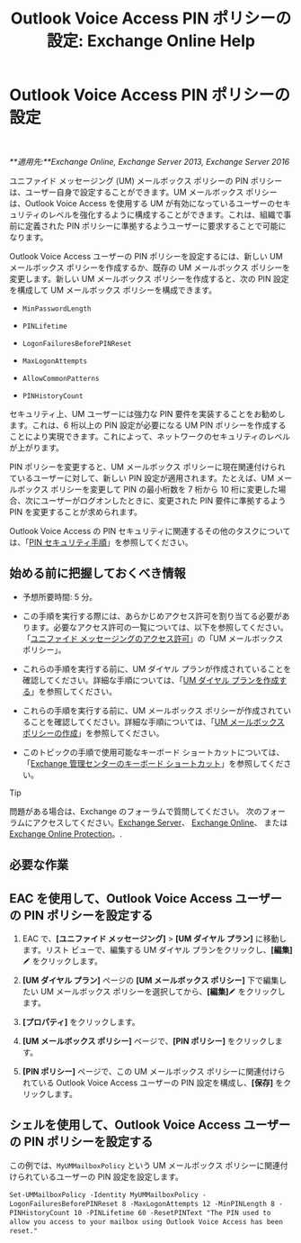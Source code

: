 ﻿---
title: 'Outlook Voice Access PIN ポリシーの設定: Exchange Online Help'
TOCTitle: Outlook Voice Access PIN ポリシーの設定
ms:assetid: 5b2800b7-bfa6-4282-975c-0706ae25ad64
ms:mtpsurl: https://technet.microsoft.com/ja-jp/library/Aa998285(v=EXCHG.150)
ms:contentKeyID: 50555787
ms.date: 05/22/2018
mtps_version: v=EXCHG.150
ms.translationtype: HT
---

# Outlook Voice Access PIN ポリシーの設定

 

_**適用先:**Exchange Online, Exchange Server 2013, Exchange Server 2016_

ユニファイド メッセージング (UM) メールボックス ポリシーの PIN ポリシーは、ユーザー自身で設定することができます。UM メールボックス ポリシーは、Outlook Voice Access を使用する UM が有効になっているユーザーのセキュリティのレベルを強化するように構成することができます。これは、組織で事前に定義された PIN ポリシーに準拠するようユーザーに要求することで可能になります。

Outlook Voice Access ユーザーの PIN ポリシーを設定するには、新しい UM メールボックス ポリシーを作成するか、既存の UM メールボックス ポリシーを変更します。新しい UM メールボックス ポリシーを作成すると、次の PIN 設定を構成して UM メールボックス ポリシーを構成できます。

  - `MinPasswordLength`

  - `PINLifetime`

  - `LogonFailuresBeforePINReset`

  - `MaxLogonAttempts`

  - `AllowCommonPatterns`

  - `PINHistoryCount`

セキュリティ上、UM ユーザーには強力な PIN 要件を実装することをお勧めします。これは、6 桁以上の PIN 設定が必要になる UM PIN ポリシーを作成することにより実現できます。これによって、ネットワークのセキュリティのレベルが上がります。

PIN ポリシーを変更すると、UM メールボックス ポリシーに現在関連付けられているユーザーに対して、新しい PIN 設定が適用されます。たとえば、UM メールボックス ポリシーを変更して PIN の最小桁数を 7 桁から 10 桁に変更した場合、次にユーザーがログオンしたときに、変更された PIN 要件に準拠するよう PIN を変更することが求められます。

Outlook Voice Access の PIN セキュリティに関連するその他のタスクについては、「[PIN セキュリティ手順](pin-security-procedures-exchange-2013-help.md)」を参照してください。

## 始める前に把握しておくべき情報

  - 予想所要時間: 5 分。

  - この手順を実行する際には、あらかじめアクセス許可を割り当てる必要があります。必要なアクセス許可の一覧については、以下を参照してください。「[ユニファイド メッセージングのアクセス許可](unified-messaging-permissions-exchange-2013-help.md)」の「UM メールボックス ポリシー」。

  - これらの手順を実行する前に、UM ダイヤル プランが作成されていることを確認してください。詳細な手順については、「[UM ダイヤル プランを作成する](create-a-um-dial-plan-exchange-2013-help.md)」を参照してください。

  - これらの手順を実行する前に、UM メールボックス ポリシーが作成されていることを確認してください。詳細な手順については、「[UM メールボックス ポリシーの作成](create-a-um-mailbox-policy-exchange-2013-help.md)」を参照してください。

  - このトピックの手順で使用可能なキーボード ショートカットについては、「[Exchange 管理センターのキーボード ショートカット](keyboard-shortcuts-in-the-exchange-admin-center-exchange-online-protection-help.md)」を参照してください。


> [!TIP]
> 問題がある場合は、Exchange のフォーラムで質問してください。 次のフォーラムにアクセスしてください。<A href="https://go.microsoft.com/fwlink/p/?linkid=60612">Exchange Server</A>、 <A href="https://go.microsoft.com/fwlink/p/?linkid=267542">Exchange Online</A>、 または <A href="https://go.microsoft.com/fwlink/p/?linkid=285351">Exchange Online Protection</A>。.



## 必要な作業

## EAC を使用して、Outlook Voice Access ユーザーの PIN ポリシーを設定する

1.  EAC で、**\[ユニファイド メッセージング\]** \> **\[UM ダイヤル プラン\]** に移動します。リスト ビューで、編集する UM ダイヤル プランをクリックし、**\[編集\]**![編集アイコン](images/Bb124582.6f53ccb2-1f13-4c02-bea0-30690e6ea71d(EXCHG.150).gif "編集アイコン") をクリックします。

2.  **\[UM ダイヤル プラン\]** ページの **\[UM メールボックス ポリシー\]** 下で編集したい UM メールボックス ポリシーを選択してから、**\[編集\]**![編集アイコン](images/Bb124582.6f53ccb2-1f13-4c02-bea0-30690e6ea71d(EXCHG.150).gif "編集アイコン") をクリックします。

3.  **\[プロパティ\]** をクリックします。

4.  **\[UM メールボックス ポリシー\]** ページで、**\[PIN ポリシー\]** をクリックします。

5.  **\[PIN ポリシー\]** ページで、この UM メールボックス ポリシーに関連付けられている Outlook Voice Access ユーザーの PIN 設定を構成し、**\[保存\]** をクリックします。

## シェルを使用して、Outlook Voice Access ユーザーの PIN ポリシーを設定する

この例では、`MyUMMailboxPolicy` という UM メールボックス ポリシーに関連付けられているユーザーの PIN 設定を設定します。

    Set-UMMailboxPolicy -Identity MyUMMailboxPolicy -LogonFailuresBeforePINReset 8 -MaxLogonAttempts 12 -MinPINLength 8 -PINHistoryCount 10 -PINLifetime 60 -ResetPINText "The PIN used to allow you access to your mailbox using Outlook Voice Access has been reset."

